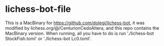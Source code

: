 # lichess-bot-file
This is a MacBinary for https://github.com/dolegi/lichess-bot, it was modified by lichess.org/@/CenturionCedoAltera, and this repo contains the MacBinary version. When running, all you have to do is run './lichess-bot StockFish.toml' or './lichess-bot Lc0.toml'.
